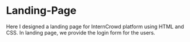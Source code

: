 # Landing-Page
Here I designed a landing page for InternCrowd platform using HTML and CSS.
In landing page, we provide the login form for the users.
